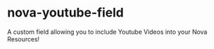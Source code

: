 # nova-youtube-field
A custom field allowing you to include Youtube Videos into your Nova Resources!
